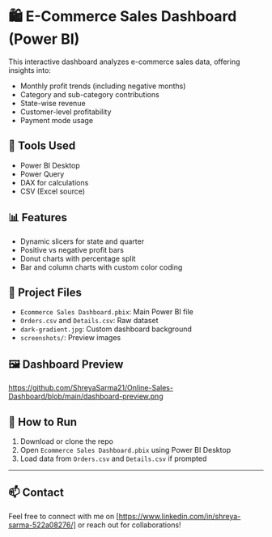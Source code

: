 # 🛍️ E-Commerce Sales Dashboard (Power BI)

This interactive dashboard analyzes e-commerce sales data, offering insights into:
- Monthly profit trends (including negative months)
- Category and sub-category contributions
- State-wise revenue
- Customer-level profitability
- Payment mode usage

## 🔧 Tools Used
- Power BI Desktop
- Power Query
- DAX for calculations
- CSV (Excel source)

## 📊 Features
- Dynamic slicers for state and quarter
- Positive vs negative profit bars
- Donut charts with percentage split
- Bar and column charts with custom color coding

## 📁 Project Files
- `Ecommerce Sales Dashboard.pbix`: Main Power BI file
- `Orders.csv` and `Details.csv`: Raw dataset
- `dark-gradient.jpg`: Custom dashboard background
- `screenshots/`: Preview images

## 🖼️ Dashboard Preview
https://github.com/ShreyaSarma21/Online-Sales-Dashboard/blob/main/dashboard-preview.png

## 📌 How to Run
1. Download or clone the repo
2. Open `Ecommerce Sales Dashboard.pbix` using Power BI Desktop
3. Load data from `Orders.csv` and `Details.csv` if prompted

---

## 📫 Contact
Feel free to connect with me on [https://www.linkedin.com/in/shreya-sarma-522a08276/] or reach out for collaborations!
